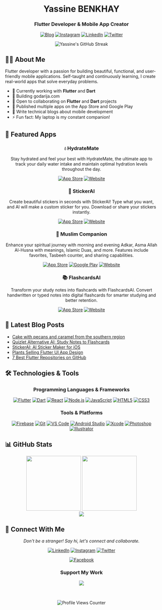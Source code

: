 <div align="center">
  
  # Yassine BENKHAY
  
  ### Flutter Developer & Mobile App Creator
  
  [![Blog](https://img.shields.io/badge/Blog-yassinebenkhay.com-0A66C2?style=for-the-badge&logo=hashnode&logoColor=white)](https://yassinebenkhay.com)
  [![Instagram](https://img.shields.io/badge/Instagram-Yassine_Benkhay-E4405F?style=for-the-badge&logo=instagram&logoColor=white)](https://www.instagram.com/yassinebennkhay/)
  [![LinkedIn](https://img.shields.io/badge/LinkedIn-Yassine_Benkhay-0A66C2?style=for-the-badge&logo=linkedin&logoColor=white)](https://www.linkedin.com/in/yassine-benkhay-0b73411b4)
  [![Twitter](https://img.shields.io/badge/Twitter-Yassine_Bennkhay-1DA1F2?style=for-the-badge&logo=twitter&logoColor=white)](https://x.com/yassinebenkhay)
  
  <img src="https://github-readme-streak-stats.herokuapp.com/?user=yassine-bennkhay&theme=tokyonight" alt="Yassine's GitHub Streak" />
</div>

## 👨‍💻 About Me

Flutter developer with a passion for building beautiful, functional, and user-friendly mobile applications. Self-taught and continuously learning, I create real-world apps that solve everyday problems.

- 🔭 Currently working with **Flutter** and **Dart**
- 🌱 Building godarija.com
- 👯 Open to collaborating on **Flutter** and **Dart** projects
- 📱 Published multiple apps on the App Store and Google Play
- 📝 Write technical blogs about mobile development
- ⚡ Fun fact: My laptop is my constant companion!

## 📱 Featured Apps

<div align="center">

### 💧 HydrateMate

<p>Stay hydrated and feel your best with HydrateMate, the ultimate app to track your daily water intake and maintain optimal hydration levels throughout the day.</p>

<a href="https://apps.apple.com/us/app/hydratemate-water-reminder/id6698897670" target="_blank"><img alt="App Store" src="https://img.shields.io/badge/Download_on_the-App_Store-black.svg?style=for-the-badge&logo=apple&logoColor=white" /></a>
<a href="https://hydratemate.yassinebenkhay.com" target="_blank"><img alt="Website" src="https://img.shields.io/badge/Visit-Website-blue.svg?style=for-the-badge&logo=safari&logoColor=white" /></a>

### 🎨 StickerAI

<p>Create beautiful stickers in seconds with StickerAI! Type what you want, and AI will make a custom sticker for you. Download or share your stickers instantly.</p>

<a href="https://apps.apple.com/us/app/stickerai-ai-sticker-maker/id6736551965" target="_blank"><img alt="App Store" src="https://img.shields.io/badge/Download_on_the-App_Store-black.svg?style=for-the-badge&logo=apple&logoColor=white" /></a>
<a href="https://stickerai.yassinebenkhay.com" target="_blank"><img alt="Website" src="https://img.shields.io/badge/Visit-Website-blue.svg?style=for-the-badge&logo=safari&logoColor=white" /></a>

### 🕌 Muslim Companion

<p>Enhance your spiritual journey with morning and evening Adkar, Asma Allah Al-Husna with meanings, Islamic Duas, and more. Features include favorites, Tasbeeh counter, and sharing capabilities.</p>

<a href="https://apps.apple.com/us/app/%D8%B1%D9%81%D9%8A%D9%82-%D8%A7%D9%84%D9%85%D8%B3%D9%84%D9%85-%D8%A3%D8%AF%D8%B9%D9%8A%D8%A9-%D9%88%D8%A3%D8%B0%D9%83%D8%A7%D8%B1/id6737455413" target="_blank"><img alt="App Store" src="https://img.shields.io/badge/Download_on_the-App_Store-black.svg?style=for-the-badge&logo=apple&logoColor=white" /></a>
<a href="https://play.google.com/store/apps/details?id=com.yassinebenkhay.muslimcompanion" target="_blank"><img alt="Google Play" src="https://img.shields.io/badge/Get_it_on-Google_Play-green.svg?style=for-the-badge&logo=google-play&logoColor=white" /></a>
<a href="https://muslimcompanion.yassinebenkhay.com" target="_blank"><img alt="Website" src="https://img.shields.io/badge/Visit-Website-blue.svg?style=for-the-badge&logo=safari&logoColor=white" /></a>

### 📚 FlashcardsAI

<p>Transform your study notes into flashcards with FlashcardsAI. Convert handwritten or typed notes into digital flashcards for smarter studying and better retention.</p>

<a href="https://apps.apple.com/us/app/flashcards-ai-easy-flashcards/id6738055670" target="_blank"><img alt="App Store" src="https://img.shields.io/badge/Download_on_the-App_Store-black.svg?style=for-the-badge&logo=apple&logoColor=white" /></a>
<a href="https://flashcardsai.yassinebenkhay.com/" target="_blank"><img alt="Website" src="https://img.shields.io/badge/Visit-Website-blue.svg?style=for-the-badge&logo=safari&logoColor=white" /></a>

</div>

## 📕 Latest Blog Posts

<!-- BLOG-POST-LIST:START -->
- [Cake with pecans and caramel from the southern region](https://yassinebenkhay.com/cake-with-pecans-and-caramel-from-the-southern-region/?utm_source=rss&utm_medium=rss&utm_campaign=cake-with-pecans-and-caramel-from-the-southern-region)
- [Quizlet Alternative AI: Study Notes to Flashcards](https://yassinebenkhay.com/quizlet-alternative-ai/?utm_source=rss&utm_medium=rss&utm_campaign=quizlet-alternative-ai)
- [StickerAI: AI Sticker Maker for iOS](https://yassinebenkhay.com/ai-sticker-maker-for-ios/?utm_source=rss&utm_medium=rss&utm_campaign=ai-sticker-maker-for-ios)
- [Plants Selling Flutter UI App Design](https://yassinebenkhay.com/plants-selling-flutter-ui-app-design/?utm_source=rss&utm_medium=rss&utm_campaign=plants-selling-flutter-ui-app-design)
- [7 Best Flutter Repositories on GitHub](https://yassinebenkhay.com/7-best-flutter-repositories-on-github/?utm_source=rss&utm_medium=rss&utm_campaign=7-best-flutter-repositories-on-github)
<!-- BLOG-POST-LIST:END -->

## 🛠️ Technologies & Tools

<div align="center">

### Programming Languages & Frameworks
[![Flutter](https://img.shields.io/badge/Flutter-02569B?style=for-the-badge&logo=flutter&logoColor=white)](https://flutter.dev/)
[![Dart](https://img.shields.io/badge/Dart-0175C2?style=for-the-badge&logo=dart&logoColor=white)](https://dart.dev/)
[![React](https://img.shields.io/badge/React-20232A?style=for-the-badge&logo=react&logoColor=61DAFB)](https://reactjs.org/)
[![Node.js](https://img.shields.io/badge/Node.js-339933?style=for-the-badge&logo=nodedotjs&logoColor=white)](https://nodejs.org/)
[![JavaScript](https://img.shields.io/badge/JavaScript-F7DF1E?style=for-the-badge&logo=javascript&logoColor=black)](https://developer.mozilla.org/en-US/docs/Web/JavaScript)
[![HTML5](https://img.shields.io/badge/HTML5-E34F26?style=for-the-badge&logo=html5&logoColor=white)](https://developer.mozilla.org/en-US/docs/Web/HTML)
[![CSS3](https://img.shields.io/badge/CSS3-1572B6?style=for-the-badge&logo=css3&logoColor=white)](https://developer.mozilla.org/en-US/docs/Web/CSS)

### Tools & Platforms
[![Firebase](https://img.shields.io/badge/Firebase-FFCA28?style=for-the-badge&logo=firebase&logoColor=black)](https://firebase.google.com/)
[![Git](https://img.shields.io/badge/Git-F05032?style=for-the-badge&logo=git&logoColor=white)](https://git-scm.com/)
[![VS Code](https://img.shields.io/badge/VS_Code-007ACC?style=for-the-badge&logo=visual-studio-code&logoColor=white)](https://code.visualstudio.com/)
[![Android Studio](https://img.shields.io/badge/Android_Studio-3DDC84?style=for-the-badge&logo=android-studio&logoColor=white)](https://developer.android.com/studio)
[![Xcode](https://img.shields.io/badge/Xcode-147EFB?style=for-the-badge&logo=xcode&logoColor=white)](https://developer.apple.com/xcode/)
[![Photoshop](https://img.shields.io/badge/Photoshop-31A8FF?style=for-the-badge&logo=adobe-photoshop&logoColor=black)](https://www.adobe.com/products/photoshop.html)
[![Illustrator](https://img.shields.io/badge/Illustrator-FF9A00?style=for-the-badge&logo=adobe-illustrator&logoColor=black)](https://www.adobe.com/products/illustrator.html)

</div>

## 📊 GitHub Stats

<div align="center">
  <img height="180em" src="https://github-readme-stats.vercel.app/api?username=yassine-bennkhay&show_icons=true&theme=tokyonight&include_all_commits=true&count_private=true"/>
  <img height="180em" src="https://github-readme-stats.vercel.app/api/top-langs/?username=yassine-bennkhay&layout=compact&langs_count=7&theme=tokyonight"/>
</div>

<div align="center">
  <img src="https://github-profile-trophy.vercel.app/?username=yassine-bennkhay&theme=tokyonight&no-frame=true&row=1&&margin-w=20&no-bg=true" />
</div>

## 🤝 Connect With Me

<div align="center">
  <p><i>Don't be a stranger! Say hi, let's connect and collaborate.</i></p>
  
  <a href="https://www.linkedin.com/in/yassine-benkhay-0b73411b4"><img src="https://img.shields.io/badge/LinkedIn-0077B5?style=for-the-badge&logo=linkedin&logoColor=white" alt="LinkedIn"/></a>
  <a href="https://www.instagram.com/yassinebennkhay"><img src="https://img.shields.io/badge/Instagram-E4405F?style=for-the-badge&logo=instagram&logoColor=white" alt="Instagram"/></a>
  <a href="https://x.com/yassinebenkhay"><img src="https://img.shields.io/badge/Twitter-1DA1F2?style=for-the-badge&logo=twitter&logoColor=white" alt="Twitter"/></a>

  <a href="https://www.facebook.com/profile.php?id=100006392266503"><img src="https://img.shields.io/badge/Facebook-1877F2?style=for-the-badge&logo=facebook&logoColor=white" alt="Facebook"/></a>
</div>

<div align="center">
  <h3>Support My Work</h3>
  <a href="https://www.buymeacoffee.com/yassinedev"><img src="https://img.buymeacoffee.com/button-api/?text=Buy me a coffee&emoji=☕&slug=yassinedev&button_colour=FFDD00&font_colour=000000&font_family=Poppins&outline_colour=000000&coffee_colour=ffffff" /></a>
  
  <br><br>
  <img src="https://komarev.com/ghpvc/?username=yassine-bennkhay&color=blueviolet&style=for-the-badge&label=PROFILE+VIEWS" alt="Profile Views Counter"/>
</div>
